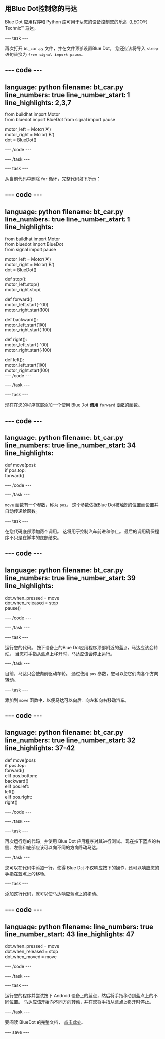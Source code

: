 ## 用Blue Dot控制您的马达

Blue Dot 应用程序和 Python 库可用于从您的设备控制您的乐高（LEGO®）Technic™ 马达。

--- task ---

再次打开 `bt_car.py` 文件，并在文件顶部设置Blue Dot。 您还应该将导入 `sleep` 语句替换为 `from signal import pause`。

--- code ---
---
language: python
filename: bt_car.py
line_numbers: true
line_number_start: 1
line_highlights: 2,3,7
---

from buildhat import Motor    
from bluedot import BlueDot
from signal import pause    

motor_left = Motor('A')     
motor_right = Motor('B')     
dot = BlueDot()

--- /code ---

--- /task ---

--- task ---

从当前代码中删除 `for` 循环，完整代码如下所示：

--- code ---
---
language: python
filename: bt_car.py
line_numbers: true
line_number_start: 1
line_highlights: 
---

from buildhat import Motor    
from bluedot import BlueDot     
from signal import pause

motor_left = Motor('A')     
motor_right = Motor('B')     
dot = BlueDot()     


def stop():     
    motor_left.stop()     
    motor_right.stop()     


def forward():     
    motor_left.start(-100)     
    motor_right.start(100)     


def backward():     
    motor_left.start(100)     
    motor_right.start(-100)     


def right():     
    motor_left.start(-100)     
    motor_right.start(-100)     


def left():     
    motor_left.start(100)     
    motor_right.start(100)     
--- /code ---

--- /task ---

--- task ---

现在在您的程序底部添加一个使用 Blue Dot **调用** `forward` 函数的函数。

--- code ---
---
language: python 
filename: bt_car.py 
line_numbers: true 
line_number_start: 34
line_highlights:
---

def move(pos):     
    if pos.top:     
        forward()

--- /code ---

--- /task ---

`move` 函数有一个参数，称为 `pos`。 这个参数依据Blue Dot被触摸的位置而设置并自动传递给函数。

--- task ---

在您代码底部添加两个调用。 这将用于控制汽车前进和停止。 最后的调用确保程序不只是在脚本的底部结束。

--- code ---
---
language: python 
filename: bt_car.py 
line_numbers: true 
line_number_start: 39
line_highlights:
---

dot.when_pressed = move    
dot.when_released = stop   
pause()

--- /code ---

--- /task ---

--- task ---

运行您的代码。 按下设备上的Blue Dot应用程序顶部附近的蓝点，马达应该会转动。 当您将手指从蓝点上移开时，马达应该会停止运行。

--- /task ---

目前，马达只会使向前驱动车轮。 通过使用 `pos` 参数，您可以使它们向各个方向转动。

--- task ---

添加到 `move` 函数中，以便马达可以向后、向左和向右移动汽车。

--- code ---
---
language: python
filename: bt_car.py
line_numbers: true
line_number_start: 32
line_highlights: 37-42
---


def move(pos):    
    if pos.top:    
        forward()    
    elif pos.bottom:    
        backward()    
    elif pos.left:    
        left()     
    elif pos.right:    
        right()


--- /code ---

--- /task ---

--- task ---

再次运行您的代码，并使用 Blue Dot 应用程序对其进行测试。 现在按下蓝点的右侧、左侧和底部应该可以向不同的方向移动马达。

--- /task ---

您可以在代码中添加一行，使得 Blue Dot 不仅响应按下的操作，还可以响应您的手指在蓝点上的移动。

--- task ---

添加这行代码，就可以使马达响应蓝点上的移动。

--- code ---
---
language: python
filename: 
line_numbers: true
line_number_start: 43
line_highlights: 47
---


dot.when_pressed = move    
dot.when_released = stop    
dot.when_moved = move 

--- /code ---

--- /task ---

--- task ---

运行您的程序并尝试按下 Android 设备上的蓝点，然后将手指移动到蓝点上的不同位置。 马达应该开始向不同方向转动，并在您将手指从蓝点上移开时停止。

--- /task ---

要阅读 BlueDot 的完整文档， [点击此处](https://bluedot.readthedocs.io/zh-CN/latest/)。

--- save ---
